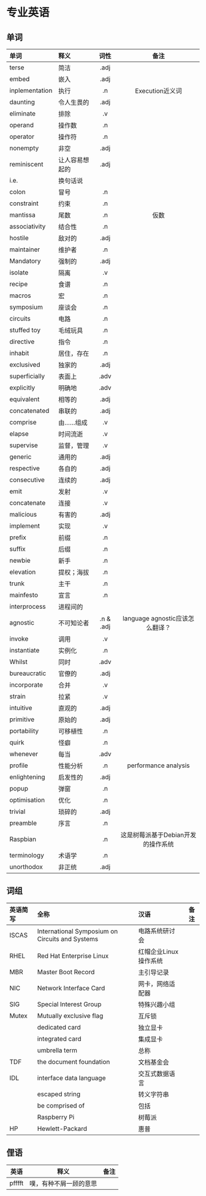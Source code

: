 
# 专业英语

## 单词

|单词|释义|词性|备注|
|:---|:---|:---:|:---:|
|terse|简洁|.adj|
|embed|嵌入|.adj|
|inplementation|执行|.n|Execution近义词|
|daunting|令人生畏的|.adj|
|eliminate|排除|.v|
|operand|操作数|.n|
|operator|操作符|.n|
|nonempty|非空|.adj|
|reminiscent|让人容易想起的|.adj|
|i.e.|换句话说||
|colon|冒号|.n|
|constraint|约束|.n|
|mantissa|尾数|.n|仮数|
|associativity|结合性|.n|
|hostile|敌对的|.adj|
|maintainer|维护者|.n|
|Mandatory|强制的|.adj|
|isolate|隔离|.v|
|recipe|食谱|.n|
|macros|宏|.n|
|symposium|座谈会|.n|
|circuits|电路|.n|
|stuffed toy|毛绒玩具|.n|
|directive|指令|.n|
|inhabit|居住，存在|.n|
|exclusived|独家的|.adj|
|superficially|表面上|.adv|
|explicitly|明确地|.adv|
|equivalent|相等的|.adj|
|concatenated|串联的|.adj|
|comprise|由……组成|.v|
|elapse|时间流逝|.v|
|supervise|监督，管理|.v|
|generic|通用的|.adj|
|respective|各自的|.adj|
|consecutive|连续的|.adj|
|emit|发射|.v|
|concatenate|连接|.v|
|malicious|有害的|.adj|
|implement|实现|.v|
|prefix|前缀|.n|
|suffix|后缀|.n|
|newbie|新手|.n|
|elevation|提权；海拔|.n|
|trunk|主干|.n|
|mainfesto|宣言|.n|
|interprocess|进程间的|
|agnostic|不可知论者|.n & .adj|language agnostic应该怎么翻译？|
|invoke|调用|.v|
|instantiate|实例化|.n|
|Whilst|同时|.adv|
|bureaucratic|官僚的|.adj|
|incorporate|合并|.v|
|strain|拉紧|.v|
|intuitive|直观的|.adj|
|primitive|原始的|.adj|
|portability|可移植性|.n|
|quirk|怪癖|.n|
|whenever|每当|.adv|
|profile|性能分析|.n|performance analysis|
|enlightening|启发性的|.adj|
|popup|弹窗|.n|
|optimisation|优化|.n|
|trivial|琐碎的|.adj|
|preamble|序言|.n|
|Raspbian||.n|这是树莓派基于Debian开发的操作系统|
|terminology|术语学|.n|
|unorthodox|非正统|.adj|

## 词组

|英语简写|全称|汉语|备注|
|:---|:---|:---|---|
|ISCAS|International Symposium on Circuits and Systems|电路系统研讨会|
|RHEL|Red Hat Enterprise Linux|红帽企业Linux操作系统|
|MBR|Master Boot Record|主引导记录|
|NIC|Network Interface Card|网卡，网络适配器|
|SIG|Special Interest Group|特殊兴趣小组|
|Mutex|Mutually exclusive flag|互斥锁|
||dedicated card|独立显卡|
||integrated card|集成显卡|
||umbrella term|总称|
|TDF|the document foundation|文档基金会|
|IDL|interface data language|交互式数据语言|
||escaped string|转义字符串|
||be comprised of|包括|
||Raspberry Pi|树莓派|
|HP|Hewlett-Packard|惠普|

## 俚语

|英语|释义|备注|
|----|----|----|
|pfffft|噗，有种不屑一顾的意思|
